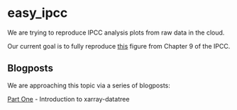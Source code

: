 # easy_ipcc
We are trying to reproduce IPCC analysis plots from raw data in the cloud.

Our current goal is to fully reproduce [this](https://github.com/BrodiePearson/IPCC_AR6_Chapter9_Figures/blob/main/Plotting_code_and_data/Fig9_03_SST/Fig9_03_SST.png) figure from Chapter 9 of the IPCC.

## Blogposts

We are approaching this topic via a series of blogposts:

[Part One](https://medium.com/pangeo/easy-ipcc-part-1-multi-model-datatree-469b87cf9114) - Introduction to xarray-datatree
